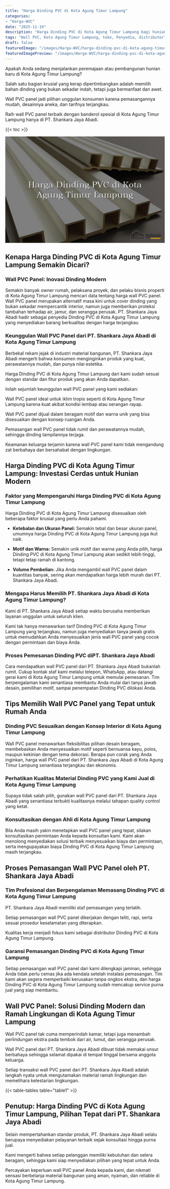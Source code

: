 ```yaml
---
title: "Harga Dinding PVC di Kota Agung Timur Lampung"
categories:
- "Harga-WVC"
date: "2025-11-19"
description: "Harga Dinding PVC di Kota Agung Timur Lampung bagi hunian, kantor, serta gerai. Panel berkualitas, pilihan motif, pilihan warna menarik, dengan layanan instalasi oleh tenaga ahli ahli dan kepastian resmi!|Layanan distribusi Dinding PVC di Kota Agung Timur Lampung untuk keperluan tempat tinggal, office, maupun gerai, dengan produk terbaik dan pemasangan oleh tenaga ahli profesional dan jaminan resmi.|Solusi Dinding PVC di Kota Agung Timur Lampung yang andal untuk tempat tinggal, kantor, dan toko, dengan produk terbaik dan penempatan oleh tenaga ahli profesional serta garansi resmi.|Distribusi Dinding PVC di Kota Agung Timur Lampung untuk hunian, perkantoran, dan ritel, dengan produk terbaik dan penempatan dikerjakan oleh tim profesional, lengkap beserta jaminan resmi.}"
tags: "Wall PVC, Kota Agung Timur Lampung, toko, Penyedia, distributor"
draft: false
featuredImage: "/images/Harga-WVC/harga-dinding-pvc-di-kota-agung-timur-lampung.png"
featuredImagePreview: "/images/Harga-WVC/harga-dinding-pvc-di-kota-agung-timur-lampung.png"
---
```


Apakah Anda sedang menjalankan peremajaan atau pembangunan hunian baru di Kota Agung Timur Lampung?

Salah satu bagian krusial yang kerap dipertimbangkan adalah memilih bahan dinding yang bukan sekadar indah, tetapi juga bermanfaat dan awet.

Wall PVC panel jadi pilihan unggulan konsumen karena pemasangannya mudah, desainnya aneka, dan tarifnya terjangkau.

Raih wall PVC panel terbaik dengan banderol spesial di Kota Agung Timur Lampung hanya di PT. Shankara Jaya Abadi.

{{< toc >}}

![Harga Dinding PVC di Kota Agung Timur Lampung](/images/Harga-WVC/Harga-Dinding-PVC-di-Kota-Agung-Timur-Lampung.png)


## Kenapa Harga Dinding PVC di Kota Agung Timur Lampung Semakin Dicari?

### Wall PVC Panel: Inovasi Dinding Modern

Semakin banyak owner rumah, pelaksana proyek, dan pelaku bisnis properti di Kota Agung Timur Lampung mencari data tentang harga wall PVC panel. Wall PVC panel merupakan alternatif masa kini untuk cover dinding yang bukan sekadar mempercantik interior, namun juga memberikan proteksi tambahan terhadap air, jamur, dan serangga perusak. PT. Shankara Jaya Abadi hadir sebagai penyedia Dinding PVC di Kota Agung Timur Lampung yang menyediakan barang berkualitas dengan harga terjangkau

### Keunggulan Wall PVC Panel dari PT. Shankara Jaya Abadi di Kota Agung Timur Lampung

Berbekal rekam jejak di industri material bangunan, PT. Shankara Jaya Abadi mengerti bahwa konsumen menginginkan produk yang kuat, perawatannya mudah, dan punya nilai estetika.

Harga Dinding PVC di Kota Agung Timur Lampung dari kami sudah sesuai dengan standar dan fitur produk yang akan Anda dapatkan.

Inilah sejumlah keunggulan wall PVC panel yang kami sediakan:

Wall PVC panel ideal untuk iklim tropis seperti di Kota Agung Timur Lampung karena kuat akibat kondisi lembap atau serangan rayap.

Wall PVC panel dijual dalam beragam motif dan warna unik yang bisa disesuaikan dengan konsep ruangan Anda.

Pemasangan wall PVC panel tidak rumit dan perawatannya mudah, sehingga dinding tampilannya terjaga.

Keamanan keluarga terjamin karena wall PVC panel kami tidak mengandung zat berbahaya dan bersahabat dengan lingkungan.

## Harga Dinding PVC di Kota Agung Timur Lampung: Investasi Cerdas untuk Hunian Modern

### Faktor yang Mempengaruhi Harga Dinding PVC di Kota Agung Timur Lampung

Harga Dinding PVC di Kota Agung Timur Lampung disesuaikan oleh beberapa faktor krusial yang perlu Anda pahami.

- **Ketebalan dan Ukuran Panel:** Semakin tebal dan besar ukuran panel, umumnya harga Dinding PVC di Kota Agung Timur Lampung juga ikut naik.

- **Motif dan Warna:** Semakin unik motif dan warna yang Anda pilih, harga Dinding PVC di Kota Agung Timur Lampung akan sedikit lebih tinggi, tetapi tetap ramah di kantong.

- **Volume Pembelian:** Jika Anda mengambil wall PVC panel dalam kuantitas banyak, sering akan mendapatkan harga lebih murah dari PT. Shankara Jaya Abadi.

### Mengapa Harus Memilih PT. Shankara Jaya Abadi di Kota Agung Timur Lampung?

Kami di PT. Shankara Jaya Abadi setiap waktu berusaha memberikan layanan unggulan untuk seluruh klien.

Kami tak hanya menawarkan tarif Dinding PVC di Kota Agung Timur Lampung yang terjangkau, namun juga menyediakan tanya jawab gratis untuk memudahkan Anda menyesuaikan jenis wall PVC panel yang cocok dengan permintaan dan biaya Anda.

### Proses Pemesanan Dinding PVC diPT. Shankara Jaya Abadi

Cara mendapatkan wall PVC panel dari PT. Shankara Jaya Abadi bukanlah rumit. Cukup kontak staf kami melalui telepon, WhatsApp, atau datangi gerai kami di Kota Agung Timur Lampung untuk memulai pemesanan. Tim berpengalaman kami senantiasa membantu Anda mulai dari tanya jawab desain, pemilihan motif, sampai penempatan Dinding PVC dilokasi Anda.

## Tips Memilih Wall PVC Panel yang Tepat untuk Rumah Anda

### Dinding PVC Sesuaikan dengan Konsep Interior di Kota Agung Timur Lampung

Wall PVC panel menawarkan fleksibilitas pilihan desain beragam, membebaskan Anda menyesuaikan motif seperti bernuansa kayu, polos, maupun kekinian dengan tema dekorasi. Berapa pun corak yang Anda inginkan, harga wall PVC panel dari PT. Shankara Jaya Abadi di Kota Agung Timur Lampung senantiasa terjangkau dan ekonomis.

### Perhatikan Kualitas Material Dinding PVC yang Kami Jual di Kota Agung Timur Lampung

Supaya tidak salah pilih, gunakan wall PVC panel dari PT. Shankara Jaya Abadi yang senantiasa terbukti kualitasnya melalui tahapan quality control yang ketat.

### Konsultasikan dengan Ahli di Kota Agung Timur Lampung

Bila Anda masih yakin menetapkan wall PVC panel yang tepat, silakan konsultasikan permintaan Anda kepada konsultan kami. Kami akan menolong menyediakan solusi terbaik menyesuaikan biaya dan permintaan, serta mengupayakan biaya Dinding PVC di Kota Agung Timur Lampung masih terjangkau.

## Proses Pemasangan Wall PVC Panel oleh PT. Shankara Jaya Abadi

### Tim Profesional dan Berpengalaman Memasang Dinding PVC di Kota Agung Timur Lampung

PT. Shankara Jaya Abadi memiliki staf pemasangan yang terlatih.

Setiap pemasangan wall PVC panel dikerjakan dengan teliti, rapi, serta sesuai prosedur keselamatan yang diterapkan.

Kualitas kerja menjadi fokus kami sebagai distributor Dinding PVC di Kota Agung Timur Lampung.

### Garansi Pemasangan Dinding PVC di Kota Agung Timur Lampung

Setiap pemasangan wall PVC panel dari kami dilengkapi jaminan, sehingga Anda tidak perlu cemas jika ada kendala setelah instalasi pemasangan. Tim kami akan segera memperbaiki kerusakan tanpa ongkos ekstra, dan harga Dinding PVC di Kota Agung Timur Lampung sudah mencakup service purna jual yang siap membantu.

## Wall PVC Panel: Solusi Dinding Modern dan Ramah Lingkungan di Kota Agung Timur Lampung

Wall PVC panel tak cuma memperindah kamar, tetapi juga menambah perlindungan ekstra pada tembok dari air, lumut, dan serangga perusak.

Wall PVC panel dari PT. Shankara Jaya Abadi dibuat tidak memakai unsur berbahaya sehingga selamat dipakai di tempat tinggal bersama anggota keluarga.

Setiap transaksi wall PVC panel dari PT. Shankara Jaya Abadi adalah langkah nyata untuk mengutamakan material ramah lingkungan dan memelihara kelestarian lingkungan.

{{< table-tables table="table1" >}}

## Penutup: Harga Dinding PVC di Kota Agung Timur Lampung, Pilihan Tepat dari PT. Shankara Jaya Abadi

Selain mempertahankan standar produk, PT. Shankara Jaya Abadi selalu berupaya menyediakan pelayanan terbaik sejak konsultasi hingga purna jual.

Kami mengerti bahwa setiap pelanggan memiliki kebutuhan dan selera beragam, sehingga kami siap menyediakan pilihan yang tepat untuk Anda.

Percayakan keperluan wall PVC panel Anda kepada kami, dan nikmati sensasi berbelanja material bangunan yang aman, nyaman, dan reliable di Kota Agung Timur Lampung.
